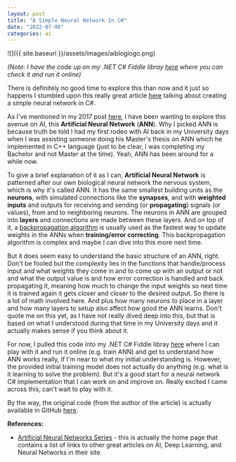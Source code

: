 ```yaml
---
layout: post
title: "A Simple Neural Network In C#"
date: "2022-07-06"
categories: ai
---
```


![]({{ site.baseurl }}/assets/images/aibloglogo.png)

_(Note: I have the code up on my .NET C# Fiddle libray [here](https://dotnetfiddle.net/0aI8Ea) where you can check it and run it online)_

There is definitely no good time to explore this than now and it just so happens I stumbled upon this really great article [here](https://rubikscode.net/2022/07/04/implementing-simple-neural-network-in-c/) talking about creating a simple neural network in C#.

As I've mentioned in my 2017 post [here](/tech-blog/2017/10/27/ai-anyone.html), I have been wanting to explore this avenue on AI, this **Artificial Neural Network** (**ANN**).  Why I picked ANN is because truth be told I had my first rodeo with AI back in my University days when I was assisting someone doing his Master's thesis on ANN which he implemented in C++ language (just to be clear, I was completing my Bachelor and not Master at the time).  Yeah, ANN has been around for a while now.

To give a brief explanation of it as I can, **Artificial Neural Network** is patterned after our own biological neural network the nervous system, which is why it's called ANN.  It has the same smallest building units as the **neurons**, with simulated connections like the **synapses**, and with **weighted inputs** and outputs for receiving and sending (or **propagating**) signals (or values), from and to neighboring neurons.  The neurons in ANN are grouped into **layers** and connections are made between these layers.  And on top of it, a [backpropagation algorithm](https://rubikscode.net/2018/01/22/backpropagation-algorithm-in-artificial-neural-networks/) is usually used as the fastest way to update weights in the ANNs when **training/error correcting**.  This backpropagation algorithm is complex and maybe I can dive into this more next time.

But it does seem easy to understand the basic structure of an ANN, right.  Don't be fooled but the complexity lies in the functions that handle/process input and what weights they come in and to come up with an output or not and what the output value is and how error correction is handled and back propagating it, meaning how much to change the input weights so next time it is trained again it gets closer and closer to the desired output.  So there is a lot of math involved here.  And plus how many neurons to place in a layer and how many layers to setup also affect how good the ANN learns.  Don't quote me on this yet, as I have not really dived deep into this, but that is based on what I understood during that time in my University days and it actually makes sense if you think about it.

For now, I pulled this code into my .NET C# Fiddle libray [here](https://dotnetfiddle.net/0aI8Ea) where I can play with it and run it online (e.g. train ANN) and get to understand how ANN works really, if I'm near to what my initial understanding is.  However, the provided initial training model does not actually do anything (e.g. what is it learning to solve the problem).  But it's a good start for a neural network C# implementation that I can work on and improve on.  Really excited I came across this, can't wait to play with it.

By the way, the original code (from the author of the article) is actually available in GitHub [here](https://github.com/NMZivkovic/SimpleNeuralNetworkInCSharp).

**References:**
* [Artificial Neural Networks Series](https://rubikscode.net/2018/02/19/artificial-neural-networks-series/) - this is actually the home page that contains a list of links to other great articles on AI, Deep Learning, and Neural Networks in their site
